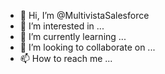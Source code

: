 - 👋 Hi, I’m @MultivistaSalesforce
- 👀 I’m interested in ...
- 🌱 I’m currently learning ...
- 💞️ I’m looking to collaborate on ...
- 📫 How to reach me ...

<!---
MultivistaSalesforce/MultivistaSalesforce is a ✨ special ✨ repository because its `README.md` (this file) appears on your GitHub profile.
You can click the Preview link to take a look at your changes.
--->
